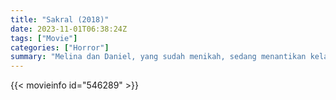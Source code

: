 ```yaml
---
title: "Sakral (2018)"
date: 2023-11-01T06:38:24Z
tags: ["Movie"]
categories: ["Horror"]
summary: "Melina dan Daniel, yang sudah menikah, sedang menantikan kelahiran putri kembar mereka, Flora dan Fiona. Sayangnya, hanya Flora yang bertahan. Namun Flora tumbuh sebagai anak yang pendiam, enggan berinteraksi dengan orang tuanya."
---
```


<mux-player stream-type="on-demand"
src="https://kp3d-my.sharepoint.com/personal/ryoo_kp3d_onmicrosoft_com/_layouts/15/download.aspx?share=EUsyGnbVOYNCjv_cMrtFQg0BVE6FmWSMDyax0meJFWm_eA" prefer-playback="mse" controls>

</mux-player>


{{< movieinfo id="546289" >}}

<script src="https://cdn.jsdelivr.net/npm/@mux/mux-player"></script>

 <script type="application/ld+json ">
{
"@context": "https://schema.org/",
"@type": "VideoObject",
"name": "Sakral (2018)",
"contentUrl": "https://stream.mux.com/4Rw1GU7Ixk9cQMFFBajjKmZ24WYS9TpyinCAmHJS8Xo.m3u8",
"thumbnailUrl": "https://www.themoviedb.org/t/p/original/1kyBpWRaAJVam2mi5W4qkSEwBpg.jpg?width=314&fit_mode=preserve&time=25",
"uploadDate": "2023-11-01T06:38:24Z",
}

</script>